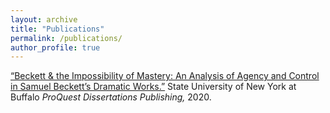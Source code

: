 ```yaml
---
layout: archive
title: "Publications"
permalink: /publications/
author_profile: true
---
```


[“Beckett & the Impossibility of Mastery: An Analysis of Agency and Control in Samuel Beckett’s Dramatic Works.”](http://access.library.miami.edu/login?url=https://www.proquest.com/dissertations-theses/beckett-amp-impossibility-mastery-analysis-agency/docview/2384868038/se-2) State University of New York at Buffalo *ProQuest Dissertations Publishing,* 2020.
